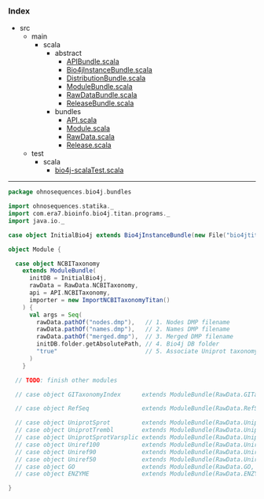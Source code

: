 ### Index

+ src
  + main
    + scala
      + abstract
        + [APIBundle.scala](../abstract/APIBundle.md)
        + [Bio4jInstanceBundle.scala](../abstract/Bio4jInstanceBundle.md)
        + [DistributionBundle.scala](../abstract/DistributionBundle.md)
        + [ModuleBundle.scala](../abstract/ModuleBundle.md)
        + [RawDataBundle.scala](../abstract/RawDataBundle.md)
        + [ReleaseBundle.scala](../abstract/ReleaseBundle.md)
      + bundles
        + [API.scala](API.md)
        + [Module.scala](Module.md)
        + [RawData.scala](RawData.md)
        + [Release.scala](Release.md)
  + test
    + scala
      + [bio4j-scalaTest.scala](../../../test/scala/bio4j-scalaTest.md)

------


```scala
package ohnosequences.bio4j.bundles

import ohnosequences.statika._
import com.era7.bioinfo.bio4j.titan.programs._
import java.io._

case object InitialBio4j extends Bio4jInstanceBundle(new File("bio4jtitandb"))

object Module {

  case object NCBITaxonomy
    extends ModuleBundle(
      initDB = InitialBio4j, 
      rawData = RawData.NCBITaxonomy, 
      api = API.NCBITaxonomy, 
      importer = new ImportNCBITaxonomyTitan()
    ) {
      val args = Seq(
        rawData.pathOf("nodes.dmp"),   // 1. Nodes DMP filename
        rawData.pathOf("names.dmp"),   // 2. Names DMP filename
        rawData.pathOf("merged.dmp"),  // 3. Merged DMP filename
        initDB.folder.getAbsolutePath, // 4. Bio4j DB folder
        "true"                         // 5. Associate Uniprot taxonomy (true/false)
      )
    }

  // TODO: finish other modules

  // case object GITaxonomyIndex      extends ModuleBundle(RawData.GITaxonomyIndex, API.GITaxonomyIndex)

  // case object RefSeq               extends ModuleBundle(RawData.RefSeq, API.RefSeq)

  // case object UniprotSprot         extends ModuleBundle(RawData.UniprotSprot, API.UniprotKB)
  // case object UniprotTrembl        extends ModuleBundle(RawData.UniprotTrembl, API.UniprotKB)
  // case object UniprotSprotVarsplic extends ModuleBundle(RawData.UniprotSprotVarsplic, API.UniprotKB)
  // case object Uniref100            extends ModuleBundle(RawData.Uniref100, API.UniRef100)
  // case object Uniref90             extends ModuleBundle(RawData.Uniref90, API.UniRef90)
  // case object Uniref50             extends ModuleBundle(RawData.Uniref50, API.UniRef50)
  // case object GO                   extends ModuleBundle(RawData.GO, API.GO)
  // case object ENZYME               extends ModuleBundle(RawData.ENZYME, API.ENZYME)

}

```

